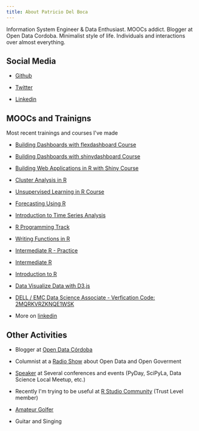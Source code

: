 ```yaml
---
title: About Patricio Del Boca
---
```


Information System Engineer & Data Enthusiast. MOOCs addict. Blogger at Open Data Cordoba. Minimalist style of life. Individuals and interactions over almost everything.

## Social Media

- [Github](https://github.com/pdelboca)

- [Twitter](https://twitter.com/pdelboca)

- [Linkedin](https://www.linkedin.com/in/patriciodelboca/)

## MOOCs and Trainigns

Most recent trainings and courses I've made

- [Building Dashboards with flexdashboard Course](https://www.datacamp.com/statement-of-accomplishment/course/d127a342c8011caea7ebf660e01f28df70bb0899)

- [Building Dashboards with shinydashboard Course](https://www.datacamp.com/statement-of-accomplishment/course/1ed7d0ff94129005ce003c2b8df7e986f0e9db72)

- [Building Web Applications in R with Shiny Course](https://www.datacamp.com/statement-of-accomplishment/course/f8b0676fd7872a5e55cc115b3f9998145c3835f2)

- [Cluster Analysis in R](https://www.datacamp.com/statement-of-accomplishment/course/ace2d4209546529fcf995c97bf372e594d72cea1)

- [Unsupervised Learning in R Course](https://www.datacamp.com/statement-of-accomplishment/course/52a2bf5abb15bd651316310bd836fd5fdb801b94)

- [Forecasting Using R](https://www.datacamp.com/statement-of-accomplishment/course/ca827f2769304a264ed95981ae741cf6017290ee)

- [Introduction to Time Series Analysis](https://www.datacamp.com/statement-of-accomplishment/course/8630e4a51aa832949ad0b8786176388e47f2a28b)

- [R Programming Track](https://www.datacamp.com/statement-of-accomplishment/track/0738fccfafd4a2e0535451909670344c9744a4c2)

- [Writing Functions in R](https://www.datacamp.com/statement-of-accomplishment/course/c431dbbe7bdf456e659135240aa19dde47fba1ab)

- [Intermediate R - Practice](https://www.datacamp.com/statement-of-accomplishment/course/519d3a228818f424b2dd22092d87a6edc13a8dd5)

- [Intermediate R](https://www.datacamp.com/statement-of-accomplishment/course/e790e6c40cb49a453034b72e3764272451cba1dd)

- [Introduction to R](https://www.datacamp.com/statement-of-accomplishment/course/313094729fd3e5fff0c92da58febc553e7bf067d)

- [Data Visualize Data with D3.js](https://www.udemy.com/certificate/UC-ZUQQESK3/)

- [DELL / EMC Data Science Associate - Verfication Code: 2MQRKVRZKNQE1WSK](https://www.certmetrics.com/emc/public/verification.aspx)

- More on [linkedin](https://www.linkedin.com/in/patriciodelboca/)


## Other Activities

- Blogger at [Open Data Córdoba](http://blog.opendatacordoba.org)

- Columnist at a [Radio Show](http://www.opendatacordoba.org/columna-radial/index.html) about Open Data and Open Goverment

- [Speaker](https://drive.google.com/drive/folders/0B74Dl1BBOK13fjFNUm1PenN0NjgwY3YyZnJvTzFyakdnakw4Qi1pU1dkTV9jTGJneXozckk?usp=sharing) at Several conferences and events (PyDay, SciPyLa, Data Science Local Meetup, etc.)

- Recently I'm trying to be useful at [R Studio Community](https://community.rstudio.com/u/pdelboca/) (Trust Level member)

- [Amateur Golfer](https://pdelboca.shinyapps.io/shiny-golf/)

- Guitar and Singing
